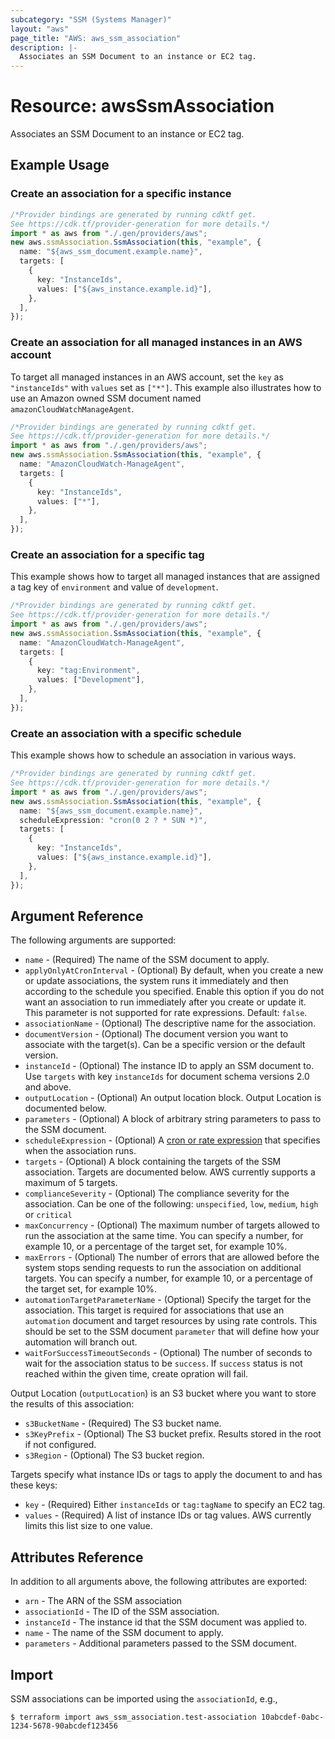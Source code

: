 ```yaml
---
subcategory: "SSM (Systems Manager)"
layout: "aws"
page_title: "AWS: aws_ssm_association"
description: |-
  Associates an SSM Document to an instance or EC2 tag.
---
```


# Resource: awsSsmAssociation

Associates an SSM Document to an instance or EC2 tag.

## Example Usage

### Create an association for a specific instance

```typescript
/*Provider bindings are generated by running cdktf get.
See https://cdk.tf/provider-generation for more details.*/
import * as aws from "./.gen/providers/aws";
new aws.ssmAssociation.SsmAssociation(this, "example", {
  name: "${aws_ssm_document.example.name}",
  targets: [
    {
      key: "InstanceIds",
      values: ["${aws_instance.example.id}"],
    },
  ],
});

```

### Create an association for all managed instances in an AWS account

To target all managed instances in an AWS account, set the `key` as `"instanceIds"` with `values` set as `["*"]`. This example also illustrates how to use an Amazon owned SSM document named `amazonCloudWatchManageAgent`.

```typescript
/*Provider bindings are generated by running cdktf get.
See https://cdk.tf/provider-generation for more details.*/
import * as aws from "./.gen/providers/aws";
new aws.ssmAssociation.SsmAssociation(this, "example", {
  name: "AmazonCloudWatch-ManageAgent",
  targets: [
    {
      key: "InstanceIds",
      values: ["*"],
    },
  ],
});

```

### Create an association for a specific tag

This example shows how to target all managed instances that are assigned a tag key of `environment` and value of `development`.

```typescript
/*Provider bindings are generated by running cdktf get.
See https://cdk.tf/provider-generation for more details.*/
import * as aws from "./.gen/providers/aws";
new aws.ssmAssociation.SsmAssociation(this, "example", {
  name: "AmazonCloudWatch-ManageAgent",
  targets: [
    {
      key: "tag:Environment",
      values: ["Development"],
    },
  ],
});

```

### Create an association with a specific schedule

This example shows how to schedule an association in various ways.

```typescript
/*Provider bindings are generated by running cdktf get.
See https://cdk.tf/provider-generation for more details.*/
import * as aws from "./.gen/providers/aws";
new aws.ssmAssociation.SsmAssociation(this, "example", {
  name: "${aws_ssm_document.example.name}",
  scheduleExpression: "cron(0 2 ? * SUN *)",
  targets: [
    {
      key: "InstanceIds",
      values: ["${aws_instance.example.id}"],
    },
  ],
});

```

## Argument Reference

The following arguments are supported:

* `name` - (Required) The name of the SSM document to apply.
* `applyOnlyAtCronInterval` - (Optional) By default, when you create a new or update associations, the system runs it immediately and then according to the schedule you specified. Enable this option if you do not want an association to run immediately after you create or update it. This parameter is not supported for rate expressions. Default: `false`.
* `associationName` - (Optional) The descriptive name for the association.
* `documentVersion` - (Optional) The document version you want to associate with the target(s). Can be a specific version or the default version.
* `instanceId` - (Optional) The instance ID to apply an SSM document to. Use `targets` with key `instanceIds` for document schema versions 2.0 and above.
* `outputLocation` - (Optional) An output location block. Output Location is documented below.
* `parameters` - (Optional) A block of arbitrary string parameters to pass to the SSM document.
* `scheduleExpression` - (Optional) A [cron or rate expression](https://docs.aws.amazon.com/systems-manager/latest/userguide/reference-cron-and-rate-expressions.html) that specifies when the association runs.
* `targets` - (Optional) A block containing the targets of the SSM association. Targets are documented below. AWS currently supports a maximum of 5 targets.
* `complianceSeverity` - (Optional) The compliance severity for the association. Can be one of the following: `unspecified`, `low`, `medium`, `high` or `critical`
* `maxConcurrency` - (Optional) The maximum number of targets allowed to run the association at the same time. You can specify a number, for example 10, or a percentage of the target set, for example 10%.
* `maxErrors` - (Optional) The number of errors that are allowed before the system stops sending requests to run the association on additional targets. You can specify a number, for example 10, or a percentage of the target set, for example 10%.
* `automationTargetParameterName` - (Optional) Specify the target for the association. This target is required for associations that use an `automation` document and target resources by using rate controls. This should be set to the SSM document `parameter` that will define how your automation will branch out.
* `waitForSuccessTimeoutSeconds` - (Optional) The number of seconds to wait for the association status to be `success`. If `success` status is not reached within the given time, create opration will fail.

Output Location (`outputLocation`) is an S3 bucket where you want to store the results of this association:

* `s3BucketName` - (Required) The S3 bucket name.
* `s3KeyPrefix` - (Optional) The S3 bucket prefix. Results stored in the root if not configured.
* `s3Region` - (Optional) The S3 bucket region.

Targets specify what instance IDs or tags to apply the document to and has these keys:

* `key` - (Required) Either `instanceIds` or `tag:tagName` to specify an EC2 tag.
* `values` - (Required) A list of instance IDs or tag values. AWS currently limits this list size to one value.

## Attributes Reference

In addition to all arguments above, the following attributes are exported:

* `arn` - The ARN of the SSM association
* `associationId` - The ID of the SSM association.
* `instanceId` - The instance id that the SSM document was applied to.
* `name` - The name of the SSM document to apply.
* `parameters` - Additional parameters passed to the SSM document.

## Import

SSM associations can be imported using the `associationId`, e.g.,

```console
$ terraform import aws_ssm_association.test-association 10abcdef-0abc-1234-5678-90abcdef123456
```
